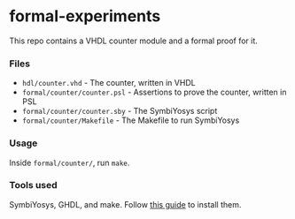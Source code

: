 # formal-experiments

This repo contains a VHDL counter module and a formal proof for it.

### Files

- `hdl/counter.vhd` - The counter, written in VHDL
- `formal/counter/counter.psl` - Assertions to prove the counter, written in PSL
- `formal/counter/counter.sby` - The SymbiYosys script
- `formal/counter/Makefile` - The Makefile to run SymbiYosys

### Usage

Inside `formal/counter/`, run `make`.

### Tools used

SymbiYosys, GHDL, and make. Follow [this guide](https://vhdlwhiz.com/formal-verification-in-vhdl-using-psl/) to install them. 
